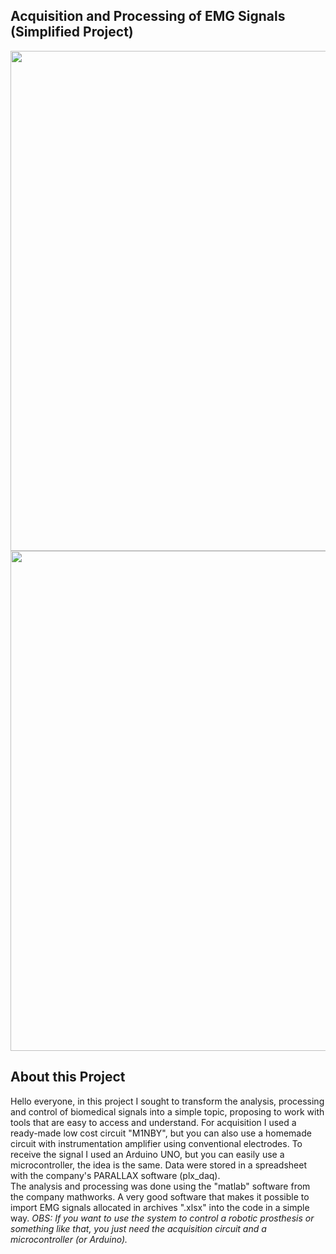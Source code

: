 ## Acquisition and Processing of EMG Signals (Simplified Project)

<div align="center">
<img src="https://user-images.githubusercontent.com/109448482/180022575-77dc869e-8378-4235-b4ba-c80af205d8de.png" width="800px" />
</div>
<div align="center">
<img src="https://user-images.githubusercontent.com/109448482/180022582-3d6d08d7-d466-4cd2-89fc-ac8a66167ace.png" width="800px" />
</div>

## **About this Project**
Hello everyone, in this project I sought to transform the analysis, processing and control of biomedical signals into a simple topic, proposing to work with tools that are easy to access and understand.
For acquisition I used a ready-made low cost circuit "M1NBY", but you can also use a homemade circuit with instrumentation amplifier using conventional electrodes.
To receive the signal I used an Arduino UNO, but you can easily use a microcontroller, the idea is the same.
Data were stored in a spreadsheet with the company's PARALLAX software (plx_daq).	
The analysis and processing was done using the "matlab" software from the company mathworks. A very good software that makes it possible to import EMG signals allocated in archives ".xlsx" into the code in a simple way.
*OBS: If you want to use the system to control a robotic prosthesis or something like that, you just need the acquisition circuit and a microcontroller (or Arduino).*
